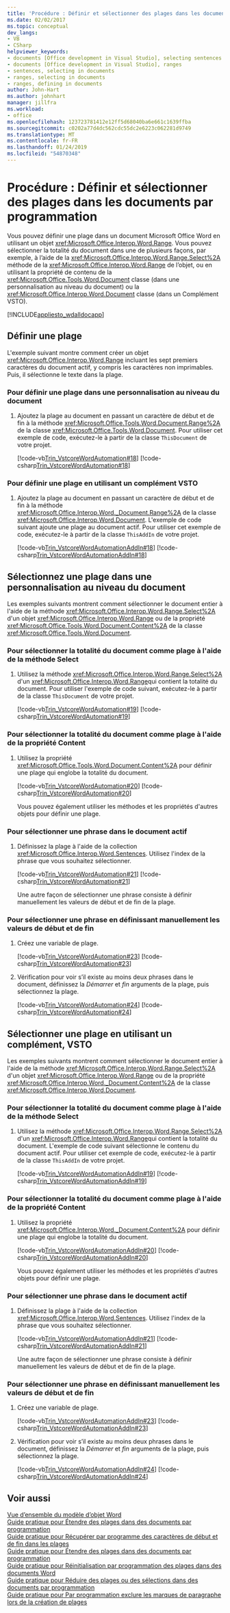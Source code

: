 ```yaml
---
title: 'Procédure : Définir et sélectionner des plages dans les documents par programmation'
ms.date: 02/02/2017
ms.topic: conceptual
dev_langs:
- VB
- CSharp
helpviewer_keywords:
- documents [Office development in Visual Studio], selecting sentences
- documents [Office development in Visual Studio], ranges
- sentences, selecting in documents
- ranges, selecting in documents
- ranges, defining in documents
author: John-Hart
ms.author: johnhart
manager: jillfra
ms.workload:
- office
ms.openlocfilehash: 123723781412e12ff5d68040ba6e661c1639ffba
ms.sourcegitcommit: c0202a77d4dc562cdc55dc2e6223c062281d9749
ms.translationtype: MT
ms.contentlocale: fr-FR
ms.lasthandoff: 01/24/2019
ms.locfileid: "54870348"
---
```

# <a name="how-to-programmatically-define-and-select-ranges-in-documents"></a>Procédure : Définir et sélectionner des plages dans les documents par programmation
  Vous pouvez définir une plage dans un document Microsoft Office Word en utilisant un objet <xref:Microsoft.Office.Interop.Word.Range>. Vous pouvez sélectionner la totalité du document dans une de plusieurs façons, par exemple, à l’aide de la <xref:Microsoft.Office.Interop.Word.Range.Select%2A> méthode de la <xref:Microsoft.Office.Interop.Word.Range> de l’objet, ou en utilisant la propriété de contenu de la <xref:Microsoft.Office.Tools.Word.Document> classe (dans une personnalisation au niveau du document) ou la <xref:Microsoft.Office.Interop.Word.Document> classe (dans un Complément VSTO).  
  
 [!INCLUDE[appliesto_wdalldocapp](../vsto/includes/appliesto-wdalldocapp-md.md)]  
  
## <a name="define-a-range"></a>Définir une plage  
 L'exemple suivant montre comment créer un objet <xref:Microsoft.Office.Interop.Word.Range> incluant les sept premiers caractères du document actif, y compris les caractères non imprimables. Puis, il sélectionne le texte dans la plage.  
  
### <a name="to-define-a-range-in-a-document-level-customization"></a>Pour définir une plage dans une personnalisation au niveau du document  
  
1.  Ajoutez la plage au document en passant un caractère de début et de fin à la méthode <xref:Microsoft.Office.Tools.Word.Document.Range%2A> de la classe <xref:Microsoft.Office.Tools.Word.Document>. Pour utiliser cet exemple de code, exécutez-le à partir de la classe `ThisDocument` de votre projet.  
  
     [!code-vb[Trin_VstcoreWordAutomation#18](../vsto/codesnippet/VisualBasic/Trin_VstcoreWordAutomationVB/ThisDocument.vb#18)]
     [!code-csharp[Trin_VstcoreWordAutomation#18](../vsto/codesnippet/CSharp/Trin_VstcoreWordAutomationCS/ThisDocument.cs#18)]  
  
### <a name="to-define-a-range-by-using-a-vsto-add-in"></a>Pour définir une plage en utilisant un complément VSTO  
  
1.  Ajoutez la plage au document en passant un caractère de début et de fin à la méthode <xref:Microsoft.Office.Interop.Word._Document.Range%2A> de la classe <xref:Microsoft.Office.Interop.Word.Document>. L'exemple de code suivant ajoute une plage au document actif. Pour utiliser cet exemple de code, exécutez-le à partir de la classe `ThisAddIn` de votre projet.  
  
     [!code-vb[Trin_VstcoreWordAutomationAddIn#18](../vsto/codesnippet/VisualBasic/Trin_VstcoreWordAutomationAddIn/ThisAddIn.vb#18)]
     [!code-csharp[Trin_VstcoreWordAutomationAddIn#18](../vsto/codesnippet/CSharp/Trin_VstcoreWordAutomationAddIn/ThisAddIn.cs#18)]  
  
## <a name="select-a-range-in-a-document-level-customization"></a>Sélectionnez une plage dans une personnalisation au niveau du document  
 Les exemples suivants montrent comment sélectionner le document entier à l'aide de la méthode <xref:Microsoft.Office.Interop.Word.Range.Select%2A> d'un objet <xref:Microsoft.Office.Interop.Word.Range> ou de la propriété <xref:Microsoft.Office.Tools.Word.Document.Content%2A> de la classe <xref:Microsoft.Office.Tools.Word.Document>.  
  
### <a name="to-select-the-entire-document-as-a-range-by-using-the-select-method"></a>Pour sélectionner la totalité du document comme plage à l'aide de la méthode Select  
  
1.  Utilisez la méthode <xref:Microsoft.Office.Interop.Word.Range.Select%2A> d'un <xref:Microsoft.Office.Interop.Word.Range>qui contient la totalité du document. Pour utiliser l'exemple de code suivant, exécutez-le à partir de la classe `ThisDocument` de votre projet.  
  
     [!code-vb[Trin_VstcoreWordAutomation#19](../vsto/codesnippet/VisualBasic/Trin_VstcoreWordAutomationVB/ThisDocument.vb#19)]
     [!code-csharp[Trin_VstcoreWordAutomation#19](../vsto/codesnippet/CSharp/Trin_VstcoreWordAutomationCS/ThisDocument.cs#19)]  
  
### <a name="to-select-the-entire-document-as-a-range-by-using-the-content-property"></a>Pour sélectionner la totalité du document comme plage à l'aide de la propriété Content  
  
1. Utilisez la propriété <xref:Microsoft.Office.Tools.Word.Document.Content%2A> pour définir une plage qui englobe la totalité du document.  
  
    [!code-vb[Trin_VstcoreWordAutomation#20](../vsto/codesnippet/VisualBasic/Trin_VstcoreWordAutomationVB/ThisDocument.vb#20)]
    [!code-csharp[Trin_VstcoreWordAutomation#20](../vsto/codesnippet/CSharp/Trin_VstcoreWordAutomationCS/ThisDocument.cs#20)]  
  
   Vous pouvez également utiliser les méthodes et les propriétés d'autres objets pour définir une plage.  
  
### <a name="to-select-a-sentence-in-the-active-document"></a>Pour sélectionner une phrase dans le document actif  
  
1. Définissez la plage à l'aide de la collection <xref:Microsoft.Office.Interop.Word.Sentences>. Utilisez l'index de la phrase que vous souhaitez sélectionner.  
  
    [!code-vb[Trin_VstcoreWordAutomation#21](../vsto/codesnippet/VisualBasic/Trin_VstcoreWordAutomationVB/ThisDocument.vb#21)]
    [!code-csharp[Trin_VstcoreWordAutomation#21](../vsto/codesnippet/CSharp/Trin_VstcoreWordAutomationCS/ThisDocument.cs#21)]  
  
   Une autre façon de sélectionner une phrase consiste à définir manuellement les valeurs de début et de fin de la plage.  
  
### <a name="to-select-a-sentence-by-manually-setting-the-start-and-end-values"></a>Pour sélectionner une phrase en définissant manuellement les valeurs de début et de fin  
  
1.  Créez une variable de plage.  
  
     [!code-vb[Trin_VstcoreWordAutomation#23](../vsto/codesnippet/VisualBasic/Trin_VstcoreWordAutomationVB/ThisDocument.vb#23)]
     [!code-csharp[Trin_VstcoreWordAutomation#23](../vsto/codesnippet/CSharp/Trin_VstcoreWordAutomationCS/ThisDocument.cs#23)]  
  
2.  Vérification pour voir s’il existe au moins deux phrases dans le document, définissez la *Démarrer* et *fin* arguments de la plage, puis sélectionnez la plage.  
  
     [!code-vb[Trin_VstcoreWordAutomation#24](../vsto/codesnippet/VisualBasic/Trin_VstcoreWordAutomationVB/ThisDocument.vb#24)]
     [!code-csharp[Trin_VstcoreWordAutomation#24](../vsto/codesnippet/CSharp/Trin_VstcoreWordAutomationCS/ThisDocument.cs#24)]  
  
## <a name="select-a-range-by-using-a-vsto-add-in"></a>Sélectionner une plage en utilisant un complément, VSTO  
 Les exemples suivants montrent comment sélectionner le document entier à l'aide de la méthode <xref:Microsoft.Office.Interop.Word.Range.Select%2A> d'un objet <xref:Microsoft.Office.Interop.Word.Range> ou de la propriété <xref:Microsoft.Office.Interop.Word._Document.Content%2A> de la classe <xref:Microsoft.Office.Interop.Word.Document>.  
  
### <a name="to-select-the-entire-document-as-a-range-by-using-the-select-method"></a>Pour sélectionner la totalité du document comme plage à l'aide de la méthode Select  
  
1.  Utilisez la méthode <xref:Microsoft.Office.Interop.Word.Range.Select%2A> d'un <xref:Microsoft.Office.Interop.Word.Range>qui contient la totalité du document. L'exemple de code suivant sélectionne le contenu du document actif. Pour utiliser cet exemple de code, exécutez-le à partir de la classe `ThisAddIn` de votre projet.  
  
     [!code-vb[Trin_VstcoreWordAutomationAddIn#19](../vsto/codesnippet/VisualBasic/Trin_VstcoreWordAutomationAddIn/ThisAddIn.vb#19)]
     [!code-csharp[Trin_VstcoreWordAutomationAddIn#19](../vsto/codesnippet/CSharp/Trin_VstcoreWordAutomationAddIn/ThisAddIn.cs#19)]  
  
### <a name="to-select-the-entire-document-as-a-range-by-using-the-content-property"></a>Pour sélectionner la totalité du document comme plage à l'aide de la propriété Content  
  
1. Utilisez la propriété <xref:Microsoft.Office.Interop.Word._Document.Content%2A> pour définir une plage qui englobe la totalité du document.  
  
    [!code-vb[Trin_VstcoreWordAutomationAddIn#20](../vsto/codesnippet/VisualBasic/Trin_VstcoreWordAutomationAddIn/ThisAddIn.vb#20)]
    [!code-csharp[Trin_VstcoreWordAutomationAddIn#20](../vsto/codesnippet/CSharp/Trin_VstcoreWordAutomationAddIn/ThisAddIn.cs#20)]  
  
   Vous pouvez également utiliser les méthodes et les propriétés d'autres objets pour définir une plage.  
  
### <a name="to-select-a-sentence-in-the-active-document"></a>Pour sélectionner une phrase dans le document actif  
  
1. Définissez la plage à l'aide de la collection <xref:Microsoft.Office.Interop.Word.Sentences>. Utilisez l'index de la phrase que vous souhaitez sélectionner.  
  
    [!code-vb[Trin_VstcoreWordAutomationAddIn#21](../vsto/codesnippet/VisualBasic/Trin_VstcoreWordAutomationAddIn/ThisAddIn.vb#21)]
    [!code-csharp[Trin_VstcoreWordAutomationAddIn#21](../vsto/codesnippet/CSharp/Trin_VstcoreWordAutomationAddIn/ThisAddIn.cs#21)]  
  
   Une autre façon de sélectionner une phrase consiste à définir manuellement les valeurs de début et de fin de la plage.  
  
### <a name="to-select-a-sentence-by-manually-setting-the-start-and-end-values"></a>Pour sélectionner une phrase en définissant manuellement les valeurs de début et de fin  
  
1.  Créez une variable de plage.  
  
     [!code-vb[Trin_VstcoreWordAutomationAddIn#23](../vsto/codesnippet/VisualBasic/Trin_VstcoreWordAutomationAddIn/ThisAddIn.vb#23)]
     [!code-csharp[Trin_VstcoreWordAutomationAddIn#23](../vsto/codesnippet/CSharp/Trin_VstcoreWordAutomationAddIn/ThisAddIn.cs#23)]  
  
2.  Vérification pour voir s’il existe au moins deux phrases dans le document, définissez la *Démarrer* et *fin* arguments de la plage, puis sélectionnez la plage.  
  
     [!code-vb[Trin_VstcoreWordAutomationAddIn#24](../vsto/codesnippet/VisualBasic/Trin_VstcoreWordAutomationAddIn/ThisAddIn.vb#24)]
     [!code-csharp[Trin_VstcoreWordAutomationAddIn#24](../vsto/codesnippet/CSharp/Trin_VstcoreWordAutomationAddIn/ThisAddIn.cs#24)]  
  
## <a name="see-also"></a>Voir aussi  
 [Vue d’ensemble du modèle d’objet Word](../vsto/word-object-model-overview.md)   
 [Guide pratique pour Étendre des plages dans des documents par programmation](../vsto/how-to-programmatically-extend-ranges-in-documents.md)   
 [Guide pratique pour Récupérer par programme des caractères de début et de fin dans les plages](../vsto/how-to-programmatically-retrieve-start-and-end-characters-in-ranges.md)   
 [Guide pratique pour Étendre des plages dans des documents par programmation](../vsto/how-to-programmatically-extend-ranges-in-documents.md)   
 [Guide pratique pour Réinitialisation par programmation des plages dans des documents Word](../vsto/how-to-programmatically-reset-ranges-in-word-documents.md)   
 [Guide pratique pour Réduire des plages ou des sélections dans des documents par programmation](../vsto/how-to-programmatically-collapse-ranges-or-selections-in-documents.md)   
 [Guide pratique pour Par programmation exclure les marques de paragraphe lors de la création de plages](../vsto/how-to-programmatically-exclude-paragraph-marks-when-creating-ranges.md)  

